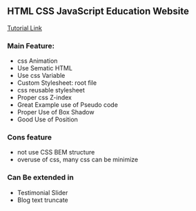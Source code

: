 ## HTML CSS JavaScript Education Website

[Tutorial Link](https://www.youtube.com/watch?v=1ygRRP-y9pw&t=1137s)

### Main Feature: 
* css Animation
* Use Sematic HTML
* Use css Variable
* Custom Stylesheet: root file
* css reusable stylesheet
* Proper css Z-index
* Great Example use of Pseudo code
* Proper Use of Box Shadow
* Good Use of Position

### Cons feature
* not use CSS BEM structure
* overuse of css, many css can be minimize

### Can Be extended in 
* Testimonial Slider
* Blog text truncate

